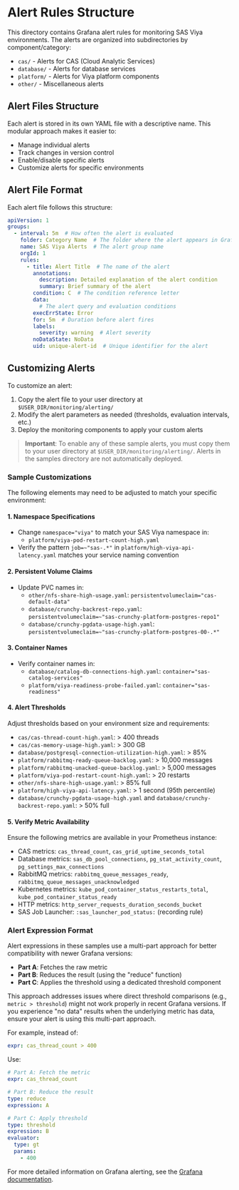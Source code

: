 # Alert Rules Structure

This directory contains Grafana alert rules for monitoring SAS Viya environments. The alerts are organized into subdirectories by component/category:

- `cas/` - Alerts for CAS (Cloud Analytic Services)
- `database/` - Alerts for database services
- `platform/` - Alerts for Viya platform components
- `other/` - Miscellaneous alerts

## Alert Files Structure

Each alert is stored in its own YAML file with a descriptive name. This modular approach makes it easier to:

- Manage individual alerts
- Track changes in version control
- Enable/disable specific alerts
- Customize alerts for specific environments

## Alert File Format

Each alert file follows this structure:

```yaml
apiVersion: 1
groups:
  - interval: 5m  # How often the alert is evaluated
    folder: Category Name  # The folder where the alert appears in Grafana
    name: SAS Viya Alerts  # The alert group name
    orgId: 1
    rules:
      - title: Alert Title  # The name of the alert
        annotations:
          description: Detailed explanation of the alert condition
          summary: Brief summary of the alert
        condition: C  # The condition reference letter
        data:
          # The alert query and evaluation conditions
        execErrState: Error
        for: 5m  # Duration before alert fires
        labels:
          severity: warning  # Alert severity
        noDataState: NoData
        uid: unique-alert-id  # Unique identifier for the alert
```

## Customizing Alerts

To customize an alert:

1. Copy the alert file to your user directory at `$USER_DIR/monitoring/alerting/`
2. Modify the alert parameters as needed (thresholds, evaluation intervals, etc.)
3. Deploy the monitoring components to apply your custom alerts

> **Important**: To enable any of these sample alerts, you must copy them to your user directory at `$USER_DIR/monitoring/alerting/`. Alerts in the samples directory are not automatically deployed.

### Sample Customizations

The following elements may need to be adjusted to match your specific environment:

#### 1. Namespace Specifications
- Change `namespace="viya"` to match your SAS Viya namespace in:
  - `platform/viya-pod-restart-count-high.yaml`
- Verify the pattern `job=~"sas-.*"` in `platform/high-viya-api-latency.yaml` matches your service naming convention

#### 2. Persistent Volume Claims
- Update PVC names in:
  - `other/nfs-share-high-usage.yaml`: `persistentvolumeclaim="cas-default-data"`
  - `database/crunchy-backrest-repo.yaml`: `persistentvolumeclaim=~"sas-crunchy-platform-postgres-repo1"`
  - `database/crunchy-pgdata-usage-high.yaml`: `persistentvolumeclaim=~"sas-crunchy-platform-postgres-00-.*"`

#### 3. Container Names
- Verify container names in:
  - `database/catalog-db-connections-high.yaml`: `container="sas-catalog-services"`
  - `platform/viya-readiness-probe-failed.yaml`: `container="sas-readiness"`

#### 4. Alert Thresholds
Adjust thresholds based on your environment size and requirements:
- `cas/cas-thread-count-high.yaml`: > 400 threads
- `cas/cas-memory-usage-high.yaml`: > 300 GB
- `database/postgresql-connection-utilization-high.yaml`: > 85%
- `platform/rabbitmq-ready-queue-backlog.yaml`: > 10,000 messages
- `platform/rabbitmq-unacked-queue-backlog.yaml`: > 5,000 messages
- `platform/viya-pod-restart-count-high.yaml`: > 20 restarts
- `other/nfs-share-high-usage.yaml`: > 85% full
- `platform/high-viya-api-latency.yaml`: > 1 second (95th percentile)
- `database/crunchy-pgdata-usage-high.yaml` and `database/crunchy-backrest-repo.yaml`: > 50% full

#### 5. Verify Metric Availability
Ensure the following metrics are available in your Prometheus instance:
- CAS metrics: `cas_thread_count`, `cas_grid_uptime_seconds_total`
- Database metrics: `sas_db_pool_connections`, `pg_stat_activity_count`, `pg_settings_max_connections`
- RabbitMQ metrics: `rabbitmq_queue_messages_ready`, `rabbitmq_queue_messages_unacknowledged`
- Kubernetes metrics: `kube_pod_container_status_restarts_total`, `kube_pod_container_status_ready`
- HTTP metrics: `http_server_requests_duration_seconds_bucket`
- SAS Job Launcher: `:sas_launcher_pod_status:` (recording rule)

### Alert Expression Format

Alert expressions in these samples use a multi-part approach for better compatibility with newer Grafana versions:

- **Part A**: Fetches the raw metric
- **Part B**: Reduces the result (using the "reduce" function)
- **Part C**: Applies the threshold using a dedicated threshold component

This approach addresses issues where direct threshold comparisons (e.g., `metric > threshold`) might not work properly in recent Grafana versions. If you experience "no data" results when the underlying metric has data, ensure your alert is using this multi-part approach.

For example, instead of:
```yaml
expr: cas_thread_count > 400
```

Use:
```yaml
# Part A: Fetch the metric
expr: cas_thread_count

# Part B: Reduce the result
type: reduce
expression: A

# Part C: Apply threshold
type: threshold
expression: B
evaluator:
  type: gt
  params:
    - 400
```

For more detailed information on Grafana alerting, see the [Grafana documentation](https://grafana.com/docs/grafana/latest/alerting/).
